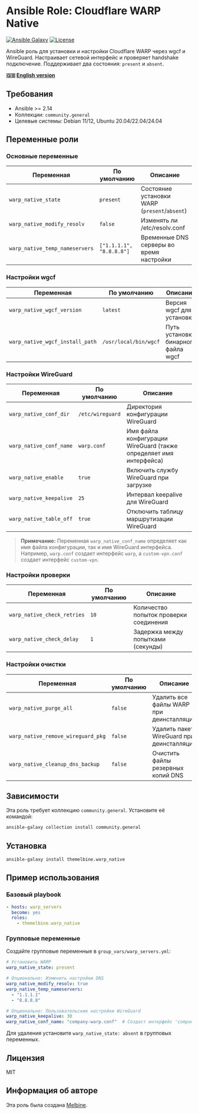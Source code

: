 # Ansible Role: Cloudflare WARP Native

[![Ansible Galaxy](https://img.shields.io/badge/ansible--galaxy-themelbine.warp__native-blue.svg)](https://galaxy.ansible.com/themelbine/warp_native)
[![License](https://img.shields.io/badge/license-MIT-brightgreen.svg)](LICENSE)

Ansible роль для установки и настройки Cloudflare WARP через wgcf и WireGuard. Настраивает сетевой интерфейс и проверяет handshake подключение. Поддерживает два состояния: `present` и `absent`.

**🇬🇧 [English version](README.md)**

## Требования

- Ansible >= 2.14
- Коллекции: `community.general`
- Целевые системы: Debian 11/12, Ubuntu 20.04/22.04/24.04

## Переменные роли

### Основные переменные

| Переменная | По умолчанию | Описание |
|------------|--------------|----------|
| `warp_native_state` | `present` | Состояние установки WARP (`present`/`absent`) |
| `warp_native_modify_resolv` | `false` | Изменять ли /etc/resolv.conf |
| `warp_native_temp_nameservers` | `["1.1.1.1", "8.8.8.8"]` | Временные DNS серверы во время настройки |

### Настройки wgcf

| Переменная | По умолчанию | Описание |
|------------|--------------|----------|
| `warp_native_wgcf_version` | `latest` | Версия wgcf для установки |
| `warp_native_wgcf_install_path` | `/usr/local/bin/wgcf` | Путь установки бинарного файла wgcf |

### Настройки WireGuard

| Переменная | По умолчанию | Описание |
|------------|--------------|----------|
| `warp_native_conf_dir` | `/etc/wireguard` | Директория конфигурации WireGuard |
| `warp_native_conf_name` | `warp.conf` | Имя файла конфигурации WireGuard (также определяет имя интерфейса) |
| `warp_native_enable` | `true` | Включить службу WireGuard при загрузке |
| `warp_native_keepalive` | `25` | Интервал keepalive для WireGuard |
| `warp_native_table_off` | `true` | Отключить таблицу маршрутизации WireGuard |

> **Примечание:** Переменная `warp_native_conf_name` определяет как имя файла конфигурации, так и имя WireGuard интерфейса. Например, `warp.conf` создает интерфейс `warp`, а `custom-vpn.conf` создает интерфейс `custom-vpn`.

### Настройки проверки

| Переменная | По умолчанию | Описание |
|------------|--------------|----------|
| `warp_native_check_retries` | `10` | Количество попыток проверки соединения |
| `warp_native_check_delay` | `1` | Задержка между попытками (секунды) |

### Настройки очистки

| Переменная | По умолчанию | Описание |
|------------|--------------|----------|
| `warp_native_purge_all` | `false` | Удалить все файлы WARP при деинсталляции |
| `warp_native_remove_wireguard_pkg` | `false` | Удалить пакет WireGuard при деинсталляции |
| `warp_native_cleanup_dns_backup` | `false` | Очистить файлы резервных копий DNS |

## Зависимости

Эта роль требует коллекцию `community.general`. Установите её командой:

```bash
ansible-galaxy collection install community.general
```

## Установка

```bash
ansible-galaxy install themelbine.warp_native
```

## Пример использования

### Базовый playbook

```yaml
- hosts: warp_servers
  become: yes
  roles:
    - themelbine.warp_native
```

### Групповые переменные

Создайте групповые переменные в `group_vars/warp_servers.yml`:

```yaml
# Установить WARP
warp_native_state: present

# Опционально: Изменить настройки DNS
warp_native_modify_resolv: true
warp_native_temp_nameservers:
  - "1.1.1.1"
  - "8.8.8.8"

# Опционально: Пользовательские настройки WireGuard
warp_native_keepalive: 30
warp_native_conf_name: "company-warp.conf"  # Создаст интерфейс 'company-warp'
```

Для удаления установите `warp_native_state: absent` в групповых переменных.

## Лицензия

MIT

## Информация об авторе

Эта роль была создана [Melbine](https://github.com/themelbine). 